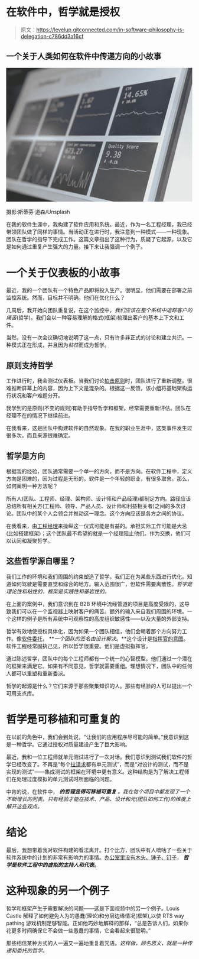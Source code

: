 # 在软件中，哲学就是授权

> 原文：<https://levelup.gitconnected.com/in-software-philosophy-is-delegation-c786dd3a16cf>

## 一个关于人类如何在软件中传递方向的小故事

![](img/469e8f28e41af822052b4484a00c658e.png)

摄影:斯蒂芬·道森/Unsplash

在我的软件生涯中，我构建了软件应用和系统。最近，作为一名工程经理，我已经带领团队做了同样的事情。当活动正在进行时，我注意到一种模式——一种现象。团队在哲学的指导下完成工作。这篇文章指出了这种行为，质疑了它起源，以及它是如何通过重复产生强大的力量。接下来让我强调一个例子。

# 一个关于仪表板的小故事

最近，我的一个团队有一个特色产品即将投入生产。很明显，他们需要在部署之前监控系统。然而，目标并不明确。他们在优化什么？

几周后，我开始向团队重复说，在这个监控中，*我们应该在整个系统中追踪客户的痛苦*(哲学)。我们会以一种容易理解的格式(框架)梳理出客户的基本上下文和工件。

当然，没有一次会议确切地说明了这一点，只有许多非正式的讨论和建立共识。一种模式正在形成，并且因为*粘性*而成为哲学。

## 原则支持哲学

工作进行时，我会测试仪表板。当我们讨论[拍击原则](http://principles-wiki.net/principles:single_level_of_abstraction)时，团队进行了重新调整。很难推断屏幕上的内容，因为上下文是混杂的。根据这一反馈，该小组将基础架构运行状况和客户难题分开。

我学到的是原则(不变的规则)有助于指导哲学和框架。经常需要重新评估。团队在经理不在的情况下继续前进。

在我看来，这是团队中构建软件的自然现象。在我的职业生涯中，这类事件发生过很多次。而且来源很难确定。

## 哲学是方向

根据我的经验，团队通常需要一个单一的方向，而不是方向。在软件工程中，定义方向是困难的，因为过程是无形的。软件是一个年轻的职业，有很多取舍。那么，如何阐明一种方法呢？

所有人(团队、工程师、经理、架构师、设计师和产品经理)都制定方向。路径应该总结所有相关方(工程师、领导、产品人员、设计师和利益相关者)之间的多次讨论。团队中的某个人会领会并推动这一理念。这个方向应该是各方之间的协议。

在我看来，由[工程经理](https://dev.to/solidi/what-is-an-engineering-manager-anyway-4and)来操纵这一仪式可能是有益的。承担实际工作可能是大忌(比如搭建框架)；这个团队最不希望的就是一个经理阻止他们。作为交换，他们可以认同和凝聚哲学。

## 这些哲学源自哪里？

我们工作的环境和我们周围的约束塑造了哲学。我们正在为某些东西进行优化。知道如何驾驶是需要直觉和综合的地方。输入范围很广，但软件需要离散性。*哲学是理论性和粘性的，框架是实践性和基岩性的。*

在上面的案例中，我们意识到在 B2B 环境中流经管道的项目是高度受限的，这导致我们可以在一个监视器上映射客户的痛苦。额外的输入来自我们周围的环境。一个这样的例子是所有系统中可观察性的高度组织敏感性——以及大量的外部支持。

哲学有效地使授权具体化，因为如果一个团队相信，他们会朝着那个方向努力工作。像[软件委托](https://wiki.c2.com/?WhatIsDelegation)， ***一个团队的签名由设计解决*。**这个设计是[指挥官的意图](https://hbr.org/2010/11/dont-play-golf-in-a-football-g)。软件工程经常固执己见，所以哲学很重要。他们是虚拟指挥官。

通过陈述哲学，团队中的每个工程师都有一个统一的心智模型。他们通过一个潜在的框架来满足它。如果有不同意见，哲学就需要重组。理想情况下，团队中的任何人都可以重塑和重新委派。

哲学的起源是什么？它们来源于那些聚集知识的人。那些有经验的人可以提出一个可用支点库。

# 哲学是可移植和可重复的

在以前的角色中，我们会到处说，“让我们的应用程序尽可能的简单。”我意识到这是一种哲学。它通过授权对质量建设产生了巨大影响。

最近，我和一位工程师就单元测试进行了一次对话。我们意识到测试我们软件的哲学已经改变了。不再是“每个[拉请求](https://dev.to/solidi/be-a-rockstar-at-pull-requests-1e4f)都有单元测试”，而是“对设计的测试，而不是实现的测试”——集成测试的框架在环境中更有意义。这种结构是为了解决工程师们在处理过度模拟的单元测试时所面临的问题。

中肯的说，在软件中， ***的哲理显得可移植可重复*** *。我在每个项目中都发现了一个不断增长的列表。只有经验才能在技术、产品、设计和元(团队如何工作)的维度上解开这些观点。*

# 结论

最后，我想带着我对软件构建的看法离开。打个比方，团队中有人嘀咕了一些关于软件系统中的计划的非常有影响力的事情。[办公室里没有木头、锤子、钉子](https://mitpress.mit.edu/books/software-arts)， ***哲学是软件工程中的虚拟的主持人和代表*。**

# 这种现象的另一个例子

哲学和框架产生于需要解决的问题——这是下面视频中的另一个例子。Louis Castle 解释了如何避免人为的愚蠢(理论)和分层边缘情况(框架),以使 RTS way pathing 游戏机制足够智能。正如他巧妙地解释的那样，“总是告诉人们，如果你花更多时间确保它不会做一些愚蠢的事情，它会看起来很聪明。”

那些相信某种方式的人一遍又一遍地重复着咒语。*这样做，顾名思义，就是一种传递和委托的哲学。*